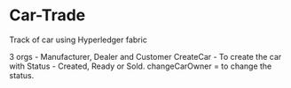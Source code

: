 # Car-Trade
Track of car using Hyperledger fabric

3 orgs - Manufacturer, Dealer and Customer
CreateCar - To create the car with Status - Created, Ready or Sold.
changeCarOwner = to change the status. 
